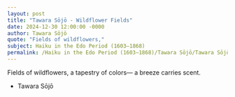 ```yaml
---
layout: post
title: "Tawara Sōjō - Wildflower Fields"
date: 2024-12-30 12:00:00 -0000
author: Tawara Sōjō
quote: "Fields of wildflowers,"
subject: Haiku in the Edo Period (1603–1868)
permalink: /Haiku in the Edo Period (1603–1868)/Tawara Sōjō/Tawara Sōjō - Wildflower Fields
---
```


Fields of wildflowers,
a tapestry of colors—
a breeze carries scent.

- Tawara Sōjō
